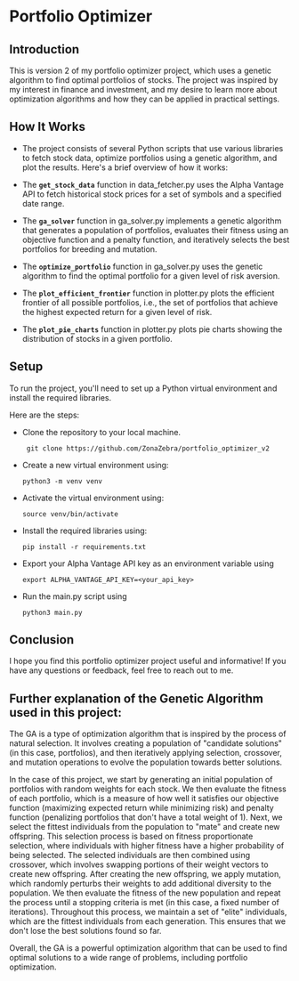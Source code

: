 # Portfolio Optimizer

## Introduction

This is version 2 of my portfolio optimizer project, which uses a genetic algorithm to find optimal portfolios of stocks. The project was inspired by my interest in finance and investment, and my desire to learn more about optimization algorithms and how they can be applied in practical settings.

## How It Works

- The project consists of several Python scripts that use various libraries to fetch stock data, optimize portfolios using a genetic algorithm, and plot the results. Here's a brief overview of how it works:

- The **`get_stock_data`** function in data_fetcher.py uses the Alpha Vantage API to fetch historical stock prices for a set of symbols and a specified date range.

- The **`ga_solver`** function in ga_solver.py implements a genetic algorithm that generates a population of portfolios, evaluates their fitness using an objective function and a penalty function, and iteratively selects the best portfolios for breeding and mutation.

- The **`optimize_portfolio`** function in ga_solver.py uses the genetic algorithm to find the optimal portfolio for a given level of risk aversion.

- The **`plot_efficient_frontier`** function in plotter.py plots the efficient frontier of all possible portfolios, i.e., the set of portfolios that achieve the highest expected return for a given level of risk.

- The **`plot_pie_charts`** function in plotter.py plots pie charts showing the distribution of stocks in a given portfolio.

## Setup

To run the project, you'll need to set up a Python virtual environment and install the required libraries.

Here are the steps:

- Clone the repository to your local machine.

  ` git clone https://github.com/ZonaZebra/portfolio_optimizer_v2`

- Create a new virtual environment using:

  `python3 -m venv venv`

- Activate the virtual environment using:

  `source venv/bin/activate`

- Install the required libraries using:

  `pip install -r requirements.txt`

- Export your Alpha Vantage API key as an environment variable using

  `export ALPHA_VANTAGE_API_KEY=<your_api_key>`

- Run the main.py script using

  `python3 main.py`

## Conclusion

I hope you find this portfolio optimizer project useful and informative! If you have any questions or feedback, feel free to reach out to me.

## Further explanation of the Genetic Algorithm used in this project:

The GA is a type of optimization algorithm that is inspired by the process of natural selection. It involves creating a population of "candidate solutions" (in this case, portfolios), and then iteratively applying selection, crossover, and mutation operations to evolve the population towards better solutions.

In the case of this project, we start by generating an initial population of portfolios with random weights for each stock. We then evaluate the fitness of each portfolio, which is a measure of how well it satisfies our objective function (maximizing expected return while minimizing risk) and penalty function (penalizing portfolios that don't have a total weight of 1). Next, we select the fittest individuals from the population to "mate" and create new offspring. This selection process is based on fitness proportionate selection, where individuals with higher fitness have a higher probability of being selected. The selected individuals are then combined using crossover, which involves swapping portions of their weight vectors to create new offspring. After creating the new offspring, we apply mutation, which randomly perturbs their weights to add additional diversity to the population. We then evaluate the fitness of the new population and repeat the process until a stopping criteria is met (in this case, a fixed number of iterations). Throughout this process, we maintain a set of "elite" individuals, which are the fittest individuals from each generation. This ensures that we don't lose the best solutions found so far.

Overall, the GA is a powerful optimization algorithm that can be used to find optimal solutions to a wide range of problems, including portfolio optimization.
